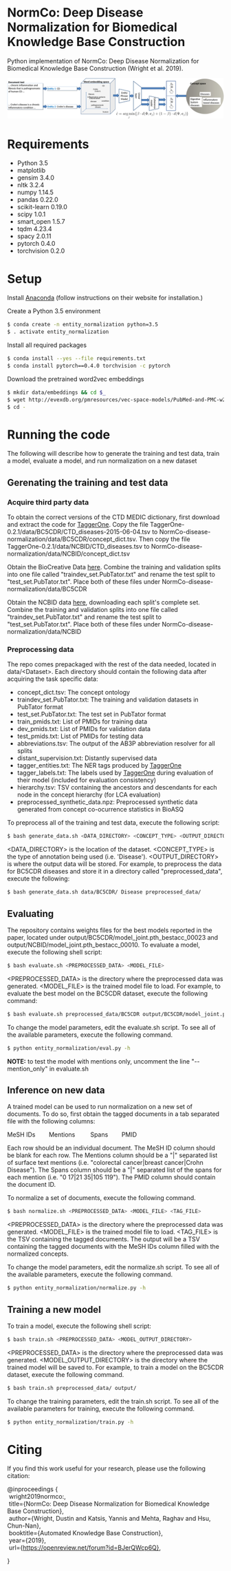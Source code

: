 # NormCo: Deep Disease Normalization for Biomedical Knowledge Base Construction
Python implementation of NormCo: Deep Disease Normalization for Biomedical Knowledge Base Construction (Wright et al. 2019).

![architecture](./assets/architecture.png)

# Requirements
- Python 3.5
- matplotlib
- gensim 3.4.0
- nltk 3.2.4
- numpy 1.14.5
- pandas 0.22.0
- scikit-learn 0.19.0
- scipy 1.0.1
- smart\_open 1.5.7
- tqdm 4.23.4
- spacy 2.0.11
- pytorch 0.4.0
- torchvision 0.2.0

# Setup
Install [Anaconda](https://repo.anaconda.com/archive/Anaconda3-5.2.0-Linux-x86\_64.sh) (follow instructions on their website for installation.)

Create a Python 3.5 environment
```bash
$ conda create -n entity_normalization python=3.5
$ . activate entity_normalization
```

Install all required packages
```bash
$ conda install --yes --file requirements.txt
$ conda install pytorch==0.4.0 torchvision -c pytorch
```

Download the pretrained word2vec embeddings
```bash
$ mkdir data/embeddings && cd $_
$ wget http://evexdb.org/pmresources/vec-space-models/PubMed-and-PMC-w2v.bin
$ cd -
```

# Running the code
The following will describe how to generate the training and test data, train a model, evaluate a model, and run normalization on a new dataset

## Gerenating the training and test data

### Acquire third party data
To obtain the correct versions of the CTD MEDIC dictionary, first download and extract the code for [TaggerOne](https://www.ncbi.nlm.nih.gov/research/bionlp/taggerone/TaggerOne-0.2.1.tgz). Copy the file TaggerOne-0.2.1/data/BC5CDR/CTD_diseases-2015-06-04.tsv to NormCo-disease-normalization/data/BC5CDR/concept_dict.tsv. Then copy the file TaggerOne-0.2.1/data/NCBID/CTD_diseases.tsv to NormCo-disease-normalization/data/NCBID/concept_dict.tsv

Obtain the BioCreative Data [here](https://biocreative.bioinformatics.udel.edu/resources/corpora/biocreative-v-cdr-corpus/). Combine the training and validation splits into one file called "traindev_set.PubTator.txt" and rename the test split to "test_set.PubTator.txt". Place both of these files under NormCo-disease-normalization/data/BC5CDR

Obtain the NCBID data [here](https://www.ncbi.nlm.nih.gov/CBBresearch/Dogan/DISEASE/), downloading each split's complete set. Combine the training and validation splits into one file called "traindev_set.PubTator.txt" and rename the test split to "test_set.PubTator.txt". Place both of these files under NormCo-disease-normalization/data/NCBID

### Preprocessing data
The repo comes prepackaged with the rest of the data needed, located in data/\<Dataset\>. Each directory should contain the following data after acquiring the task specific data:
- concept\_dict.tsv: The concept ontology
- traindev\_set.PubTator.txt: The training and validation datasets in PubTator format
- test\_set.PubTator.txt: The test set in PubTator format
- train\_pmids.txt: List of PMIDs for training data
- dev\_pmids.txt: List of PMIDs for validation data
- test\_pmids.txt: List of PMIDs for testing data
- abbreviations.tsv: The output of the AB3P abbreviation resolver for all splits
- distant\_supervision.txt: Distantly supervised data
- tagger\_entities.txt: The NER tags produced by [TaggerOne](https://www.ncbi.nlm.nih.gov/research/bionlp/taggerone/TaggerOne-0.2.1.tgz)
- tagger\_labels.txt: The labels used by [TaggerOne](https://www.ncbi.nlm.nih.gov/research/bionlp/taggerone/TaggerOne-0.2.1.tgz) during evaluation of their model (included for evaluation consistency)
- hierarchy.tsv: TSV containing the ancestors and descendants for each node in the concept hierarchy (for LCA evaluation)
- preprocessed\_synthetic\_data.npz: Preprocessed synthetic data generated from concept co-ocurrence statistics in BioASQ

To preprocess all of the training and test data, execute the following script:
```bash
$ bash generate_data.sh <DATA_DIRECTORY> <CONCEPT_TYPE> <OUTPUT_DIRECTORY>
```
\<DATA\_DIRECTORY\> is the location of the dataset. \<CONCEPT\_TYPE\> is the type of annotation being used (i.e. 'Disease'). \<OUTPUT\_DIRECTORY\> is where the output data will be stored. For example, to preprocess the data for BC5CDR diseases and store it in a directory called "preprocessed\_data", execute the following:

```bash
$ bash generate_data.sh data/BC5CDR/ Disease preprocessed_data/
```

## Evaluating
The repository contains weights files for the best models reported in the paper, located under output/BC5CDR/model\_joint.pth\_bestacc\_00023 and output/NCBID/model\_joint.pth\_bestacc\_00010. To evaluate a model, execute the following shell script:

```bash
$ bash evaluate.sh <PREPROCESSED_DATA> <MODEL_FILE>
```
\<PREPROCESSED\_DATA\> is the directory where the preprocessed data was generated. \<MODEL\_FILE\> is the trained model file to load. For example, to evaluate the best model on the BC5CDR dataset, execute the following command:

```bash
$ bash evaluate.sh preprocessed_data/BC5CDR output/BC5CDR/model_joint.pth_bestacc_00023
```

To change the model parameters, edit the evaluate.sh script. To see all of the available parameters, execute the following command.

```bash
$ python entity_normalization/eval.py -h
```

**NOTE:** to test the model with mentions only, uncomment the line "--mention_only" in evaluate.sh

## Inference on new data
A trained model can be used to run normalization on a new set of documents. To do so, first obtain the tagged documents in a tab separated file with the following columns:

MeSH IDs&nbsp;&nbsp;&nbsp;&nbsp;&nbsp;&nbsp;&nbsp;&nbsp;Mentions&nbsp;&nbsp;&nbsp;&nbsp;&nbsp;&nbsp;&nbsp;&nbsp;       Spans&nbsp;&nbsp;&nbsp;&nbsp;&nbsp;&nbsp;&nbsp;&nbsp;PMID

Each row should be an individual document. The MeSH ID column should be blank for each row. The Mentions column should be a "|" separated list of surface text mentions (i.e. "colorectal cancer|breast cancer|Crohn Disease"). The Spans column should be a "|" separated list of the spans for each mention (i.e. "0 17|21 35|105 119"). The PMID column should contain the document ID.

To normalize a set of documents, execute the following command.

```bash
$ bash normalize.sh <PREPROCESSED_DATA> <MODEL_FILE> <TAG_FILE>
```
\<PREPROCESSED\_DATA\> is the directory where the preprocessed data was generated. \<MODEL\_FILE\> is the trained model file to load. \<TAG\_FILE\> is the TSV containing the tagged documents. The output will be a TSV containing the tagged documents with the MeSH IDs column filled with the normalized concepts.

To change the model parameters, edit the normalize.sh script. To see all of the available parameters, execute the following command.

```bash
$ python entity_normalization/normalize.py -h
```

## Training a new model
To train a model, execute the following shell script:

```bash
$ bash train.sh <PREPROCESSED_DATA> <MODEL_OUTPUT_DIRECTORY>
```
\<PREPROCESSED\_DATA\> is the directory where the preprocessed data was generated. \<MODEL\_OUTPUT\_DIRECTORY\> is the directory where the trained model will be saved to. For example, to train a model on the BC5CDR dataset, execute the following command.

```bash
$ bash train.sh preprocessed_data/ output/
```

To change the training parameters, edit the train.sh script. To see all of the available parameters for training, execute the following command.

```bash
$ python entity_normalization/train.py -h
```

# Citing
If you find this work useful for your research, please use the following citation:

@inproceedings {    
    &nbsp;wright2019normco:,    
    &nbsp;title={NormCo: Deep Disease Normalization for Biomedical Knowledge Base Construction},    
    &nbsp;author={Wright, Dustin and Katsis, Yannis and Mehta, Raghav and Hsu, Chun-Nan},    
    &nbsp;booktitle={Automated Knowledge Base Construction},    
    &nbsp;year={2019},    
    &nbsp;url={https://openreview.net/forum?id=BJerQWcp6Q},
    
}
